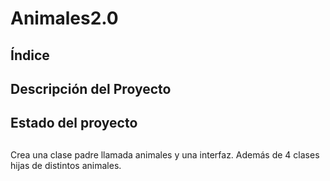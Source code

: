 # Animales2.0
## Índice
## Descripción del Proyecto
## Estado del proyecto
##
##
##
Crea una clase padre llamada animales y una interfaz. Además de 4 clases hijas de distintos animales.
